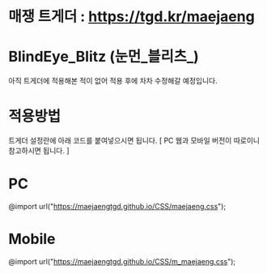 # 매쟁 트게더 : https://tgd.kr/maejaeng #
# BlindEye_Blitz (눈먼_블리츠_) #

아직 트게더에 적용해본 적이 없어 적용 후에 차차 수정해갈 예정입니다.

# 적용방법 #

트게더 설정란에 아래 코드를 붙여넣으시면 됩니다. [ PC 웹과 모바일 버전이 따로이니 참고하시면 됩니다. ]

# PC #

@import url("https://maejaengtgd.github.io/CSS/maejaeng.css");

# Mobile #

@import url("https://maejaengtgd.github.io/CSS/m_maejaeng.css");
